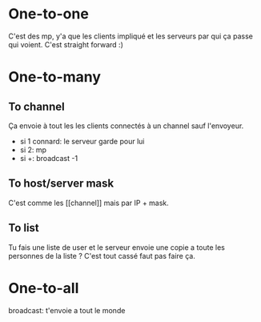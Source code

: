 # One-to-one
C'est des mp, y'a que les clients impliqué et les serveurs par qui ça passe qui voient.
C'est straight forward :)
# One-to-many
## To channel
Ça envoie à tout les les clients connectés à un channel sauf l'envoyeur.
- si 1 connard: le serveur garde pour lui
- si 2: mp
- si +: broadcast -1 
## To host/server mask
C'est comme les [[channel]] mais par IP + mask.
## To list
Tu fais une liste de user et le serveur envoie une copie a toute les personnes de la liste ?
C'est tout cassé faut pas faire ça.
# One-to-all
broadcast: t'envoie a tout le monde

